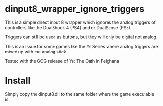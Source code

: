 # dinput8_wrapper_ignore_triggers
This is a simple direct input 8 wrapper which ignores the analog triggers of controllers like the DualShock 4 (PS4) and or DualSense (PS5).

Triggers can still be used as buttons, but they will only be digital not analog.

This is an issue for some games like the Ys Series where analog triggers are mixed up with the analog stick.

Tested with the GOG release of Ys: The Oath in Felghana

# Install
Simply copy the dinput8.dll to the same folder where the game executable is.
